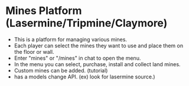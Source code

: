 # Mines Platform (Lasermine/Tripmine/Claymore)
<ul>
  <li>This is a platform for managing various mines.</li>
  <li>Each player can select the mines they want to use and place them on the floor or wall.</li>
  <li>Enter "mines" or "/mines" in chat to open the menu.</li>
  <li>In the menu you can select, purchase, install and collect land mines.</li>
  <li>Custom mines can be added. (tutorial)</li>
  <li>has a models change API. (ex) look for lasermine source.)</li>
</ul>
